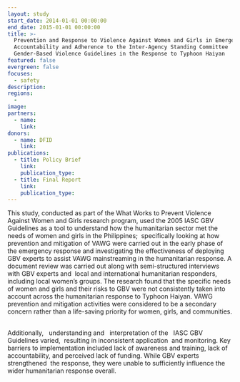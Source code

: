 ```yaml
---
layout: study
start_date: 2014-01-01 00:00:00
end_date: 2015-01-01 00:00:00
title: >-
  Prevention and Response to Violence Against Women and Girls in Emergencies:
  Accountability and Adherence to the Inter-Agency Standing Committee
  Gender-Based Violence Guidelines in the Response to Typhoon Haiyan
featured: false
evergreen: false
focuses:
  - safety
description:
regions:
  -
image:
partners:
  - name:
    link:
donors:
  - name: DFID
    link:
publications:
  - title: Policy Brief
    link:
    publication_type:
  - title: Final Report
    link:
    publication_type:
---
```


This study, conducted as part of the What Works to Prevent Violence Against Women and Girls research program, used the 2005 IASC GBV Guidelines as a tool to understand how the humanitarian sector met the needs of women and girls in the Philippines;&nbsp; specifically looking at how prevention and mitigation of VAWG were carried out in the early phase of the emergency response and investigating the effectiveness of deploying GBV experts to assist VAWG mainstreaming in the humanitarian response. A document review was carried out along with semi-structured interviews with GBV experts and&nbsp; local and international humanitarian responders, including local women’s groups. The research found that the specific needs of women and girls and their risks to GBV were not consistently taken into account across the humanitarian response to Typhoon Haiyan. VAWG prevention and mitigation activities were considered to be a secondary&nbsp; concern rather than a life-saving priority for women, girls, and communities. &nbsp;

Additionally, &nbsp; understanding and &nbsp; interpretation of the &nbsp; IASC GBV Guidelines varied,&nbsp; resulting in inconsistent application&nbsp; and monitoring. Key barriers to implementation included lack of awareness and training, lack of accountability, and perceived lack of funding. While GBV experts strengthened&nbsp; the response, they were unable to sufficiently influence the wider humanitarian response overall.